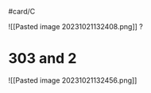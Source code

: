 #card/C

![[Pasted image 20231021132408.png]]
?
# 303 and 2
![[Pasted image 20231021132456.png]] <!--SR:!2023-10-26,4,270-->

